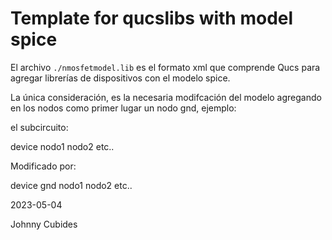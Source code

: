 # Template for qucslibs with model spice

El archivo `./nmosfetmodel.lib` es el formato xml que comprende Qucs
para agregar librerías de dispositivos con el modelo spice.

La única consideración, es la necesaria modifcación del modelo agregando
en los nodos como primer lugar un nodo gnd, ejemplo:

el subcircuito:

device nodo1 nodo2 etc..

Modificado por:

device gnd nodo1 nodo2 etc..

2023-05-04

Johnny Cubides
